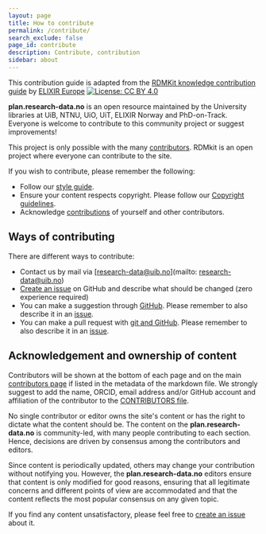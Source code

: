 ```yaml
---
layout: page
title: How to contribute
permalink: /contribute/
search_exclude: false
page_id: contribute
description: Contribute, contribution
sidebar: about
---
```


This contribution guide is adapted from the [RDMKit knowledge contribution guide](https://rdmkit.elixir-europe.org/how_to_contribute "How to contribute to RDMkit ") by [ELIXIR Europe](https://elixir-europe.org/ "ELIXIR Europe main page")  [![License: CC BY 4.0](https://img.shields.io/badge/License-CC_BY_4.0-lightgrey.svg)](https://creativecommons.org/licenses/by/4.0/)

**plan.research-data.no** is an open resource maintained by the University libraries at UiB, NTNU, UiO, UiT, ELIXIR Norway and PhD-on-Track. Everyone is welcome to contribute to this community project or suggest improvements!

This project is only possible with the many [contributors](/pages/contributors). RDMkit is an open project where everyone can contribute to the site.

If you wish to contribute, please remember the following: 

* Follow our [style guide](/pages/styleguide).
* Ensure your content respects copyright. Please follow our [Copyright guidelines](/pages/copyright).
* Acknowledge [contributions](#acknowledgement-and-ownership-of-content) of yourself and other contributors.


## Ways of contributing

There are different ways to contribute:
* Contact us by mail via [research-data@uib.no](mailto: research-data@uib.no)
* [Create an issue](https://github.com/DHP-stottepakke/pages/issues/new/choose) on GitHub and describe what should be changed (zero experience required)
* You can make a suggestion through [GitHub](/pages/github). Please remember to also describe it in an [issue](https://github.com/DHP-stottepakke/pages/issues/new/choose).
* You can make a pull request with [git and GitHub](/pages/git). Please remember to also describe it in an [issue](https://github.com/DHP-stottepakke/pages/issues/new/choose).

## Acknowledgement and ownership of content

Contributors will be shown at the bottom of each page and on the main [contributors page](pages/contributors) if listed in the metadata of the markdown file. We strongly suggest to add the name, ORCID, email address and/or GitHub account and affiliation of the contributor to the [CONTRIBUTORS file](https://github.com/DHP-stottepakke/pages/blob/main/_data/CONTRIBUTORS.yml).

No single contributor or editor owns the site's content or has the right to dictate what the content should be. The content on the **plan.research-data.no** is community-led, with many people contributing to each section. Hence, decisions are driven by consensus among the contributors and editors.

Since content is periodically updated, others may change your contribution without notifying you. However, the **plan.research-data.no** editors ensure that content is only modified for good reasons, ensuring that all legitimate concerns and different points of view are accommodated and that the content reflects the most popular consensus on any given topic.

If you find any content unsatisfactory, please feel free to [create an issue](https://github.com/DHP-stottepakke/pages/issues/new/choose) about it.


